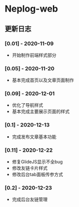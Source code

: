 # Neplog-web

## 更新日志

### [0.01] - 2020-11-09

- 开始制作前端样式部分

### [0.05] - 2020-11-20

- 基本完成首页以及文章页面制作

### [0.09] - 2020-12-01

- 优化了导航样式
- 基本完成主要展示页面的样式

### [0.1] - 2020-12-13

- 完成发布文章基本功能

### [0.11] - 2020-12-22

- 修复GlideJS显示不全bug
- 修改友链卡片样式
- 修改后台tab面板传参方式

### [0.2] - 2020-12-23

- 完成后台友链管理

